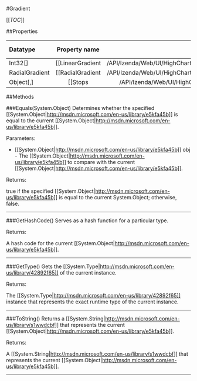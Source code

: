 #Gradient

[[_TOC_]]

##Properties

|Datatype|Property name|Property description|Default Value|
|:-------|:----------:|:-----------------:|:-----------:|
|Int32[]|[[LinearGradient|/API/Izenda/Web/UI/HighCharts/Helpers/CodeSamples/Izenda_Web_UI_HighCharts_Helpers_Gradient_LinearGradient]]||null|
|RadialGradient|[[RadialGradient|/API/Izenda/Web/UI/HighCharts/Helpers/CodeSamples/Izenda_Web_UI_HighCharts_Helpers_Gradient_RadialGradient]]||null|
|Object[,]|[[Stops|/API/Izenda/Web/UI/HighCharts/Helpers/CodeSamples/Izenda_Web_UI_HighCharts_Helpers_Gradient_Stops]]||null|


##Methods

###Equals(System.Object)
Determines whether the specified [[System.Object|http://msdn.microsoft.com/en-us/library/e5kfa45b]] is equal to the current [[System.Object|http://msdn.microsoft.com/en-us/library/e5kfa45b]].

Parameters: 

* [[System.Object|http://msdn.microsoft.com/en-us/library/e5kfa45b]] obj  - The [[System.Object|http://msdn.microsoft.com/en-us/library/e5kfa45b]] to compare with the current [[System.Object|http://msdn.microsoft.com/en-us/library/e5kfa45b]].





Returns:

true if the specified [[System.Object|http://msdn.microsoft.com/en-us/library/e5kfa45b]] is equal to the current System.Object; otherwise, false.


---


###GetHashCode()
 Serves as a hash function for a particular type.  





Returns:

A hash code for the current [[System.Object|http://msdn.microsoft.com/en-us/library/e5kfa45b]].


---


###GetType()
Gets the [[System.Type|http://msdn.microsoft.com/en-us/library/42892f65]] of the current instance.





Returns:

The [[System.Type|http://msdn.microsoft.com/en-us/library/42892f65]] instance that represents the exact runtime type of the current instance.


---


###ToString()
Returns a [[System.String|http://msdn.microsoft.com/en-us/library/s1wwdcbf]] that represents the current [[System.Object|http://msdn.microsoft.com/en-us/library/e5kfa45b]].





Returns:

A [[System.String|http://msdn.microsoft.com/en-us/library/s1wwdcbf]] that represents the current [[System.Object|http://msdn.microsoft.com/en-us/library/e5kfa45b]].


---


